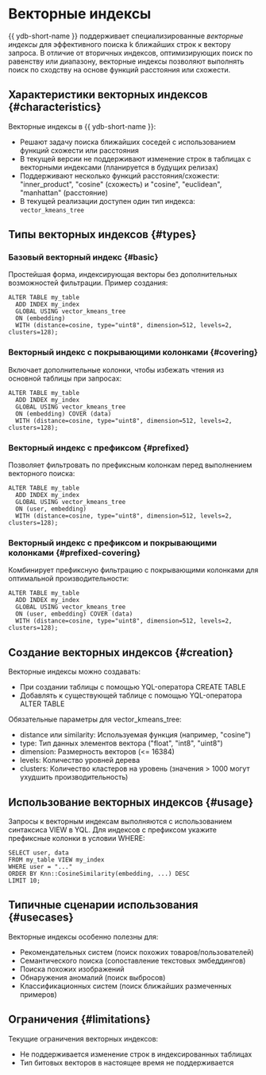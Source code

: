 # Векторные индексы

{{ ydb-short-name }} поддерживает специализированные _векторные индексы_ для эффективного поиска k ближайших строк к вектору запроса. В отличие от вторичных индексов, оптимизирующих поиск по равенству или диапазону, векторные индексы позволяют выполнять поиск по сходству на основе функций расстояния или схожести.

## Характеристики векторных индексов {#characteristics}

Векторные индексы в {{ ydb-short-name }}:

* Решают задачу поиска ближайших соседей с использованием функций схожести или расстояния
* В текущей версии не поддерживают изменение строк в таблицах с векторными индексами (планируется в будущих релизах)
* Поддерживают несколько функций расстояния/схожести: "inner_product", "cosine" (схожесть) и "cosine", "euclidean", "manhattan" (расстояние)
* В текущей реализации доступен один тип индекса: `vector_kmeans_tree`

## Типы векторных индексов {#types}

### Базовый векторный индекс {#basic}

Простейшая форма, индексирующая векторы без дополнительных возможностей фильтрации. Пример создания:

```yql
ALTER TABLE my_table
  ADD INDEX my_index
  GLOBAL USING vector_kmeans_tree
  ON (embedding)
  WITH (distance=cosine, type="uint8", dimension=512, levels=2, clusters=128);
```

### Векторный индекс с покрывающими колонками {#covering}

Включает дополнительные колонки, чтобы избежать чтения из основной таблицы при запросах:

```yql
ALTER TABLE my_table
  ADD INDEX my_index
  GLOBAL USING vector_kmeans_tree
  ON (embedding) COVER (data)
  WITH (distance=cosine, type="uint8", dimension=512, levels=2, clusters=128);
```

### Векторный индекс с префиксом {#prefixed}

Позволяет фильтровать по префиксным колонкам перед выполнением векторного поиска:

```yql
ALTER TABLE my_table
  ADD INDEX my_index
  GLOBAL USING vector_kmeans_tree
  ON (user, embedding)
  WITH (distance=cosine, type="uint8", dimension=512, levels=2, clusters=128);
```

### Векторный индекс с префиксом и покрывающими колонками {#prefixed-covering}

Комбинирует префиксную фильтрацию с покрывающими колонками для оптимальной производительности:

```yql
ALTER TABLE my_table
  ADD INDEX my_index
  GLOBAL USING vector_kmeans_tree
  ON (user, embedding) COVER (data)
  WITH (distance=cosine, type="uint8", dimension=512, levels=2, clusters=128);
```

## Создание векторных индексов {#creation}

Векторные индексы можно создавать:

* При создании таблицы с помощью YQL-оператора CREATE TABLE
* Добавлять к существующей таблице с помощью YQL-оператора ALTER TABLE

Обязательные параметры для vector_kmeans_tree:
* distance или similarity: Используемая функция (например, "cosine")
* type: Тип данных элементов вектора ("float", "int8", "uint8")
* dimension: Размерность векторов (<= 16384)
* levels: Количество уровней дерева
* clusters: Количество кластеров на уровень (значения > 1000 могут ухудшить производительность)

## Использование векторных индексов {#usage}

Запросы к векторным индексам выполняются с использованием синтаксиса VIEW в YQL. Для индексов с префиксом укажите префиксные колонки в условии WHERE:

```yql
SELECT user, data
FROM my_table VIEW my_index
WHERE user = "..."
ORDER BY Knn::CosineSimilarity(embedding, ...) DESC
LIMIT 10;
```

## Типичные сценарии использования {#usecases}

Векторные индексы особенно полезны для:

* Рекомендательных систем (поиск похожих товаров/пользователей)
* Семантического поиска (сопоставление текстовых эмбеддингов)
* Поиска похожих изображений
* Обнаружения аномалий (поиск выбросов)
* Классификационных систем (поиск ближайших размеченных примеров)

## Ограничения {#limitations}

Текущие ограничения векторных индексов:

* Не поддерживается изменение строк в индексированных таблицах
* Тип битовых векторов в настоящее время не поддерживается